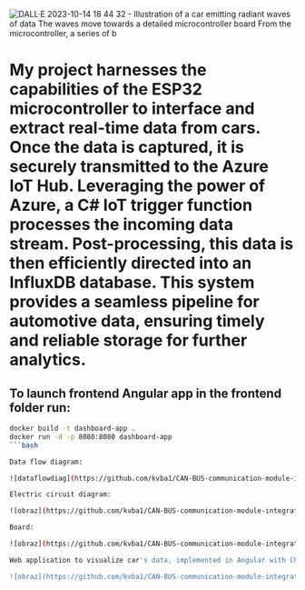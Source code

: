 ![DALL·E 2023-10-14 18 44 32 - Illustration of a car emitting radiant waves of data  The waves move towards a detailed microcontroller board  From the microcontroller, a series of b](https://github.com/kvba1/CAN-BUS-communication-module-integrated-with-IoT/assets/128424095/1ed26d3f-1c71-43dc-8e86-7c299052062a)

# My project harnesses the capabilities of the ESP32 microcontroller to interface and extract real-time data from cars. Once the data is captured, it is securely transmitted to the Azure IoT Hub. Leveraging the power of Azure, a C# IoT trigger function processes the incoming data stream. Post-processing, this data is then efficiently directed into an InfluxDB database. This system provides a seamless pipeline for automotive data, ensuring timely and reliable storage for further analytics.

## To launch frontend Angular app in the frontend folder run:
 ```bash
docker build -t dashboard-app .
docker run -d -p 8080:8080 dashboard-app
```bash

Data flow diagram:

![dataflowdiag](https://github.com/kvba1/CAN-BUS-communication-module-integrated-with-IoT/assets/128424095/6896a8d6-4ceb-4bf4-a869-0e3c6638083f)

Electric circuit diagram:

![obraz](https://github.com/kvba1/CAN-BUS-communication-module-integrated-with-IoT/assets/128424095/0dcd50f1-b7e7-4bfa-a1b7-aaa975542e73)

Board:

![obraz](https://github.com/kvba1/CAN-BUS-communication-module-integrated-with-IoT/assets/128424095/b6ddb217-3d31-459f-b7bf-4f87a610fb4b)

Web application to visualize car's data, implemented in Angular with Chart.js:

![obraz](https://github.com/kvba1/CAN-BUS-communication-module-integrated-with-IoT/assets/128424095/48995e7c-ec93-461e-a724-2b5abcc3b94f)

